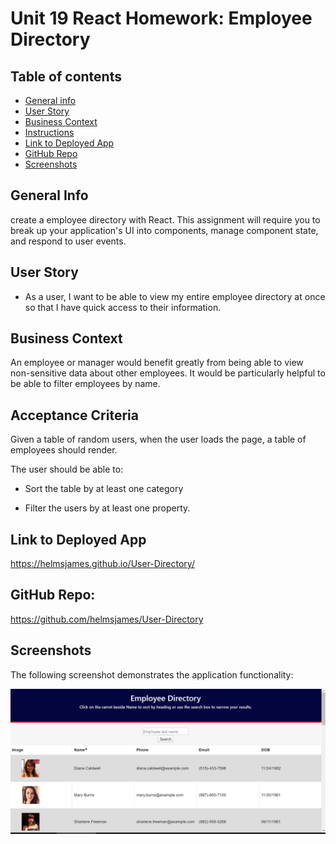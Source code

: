 # Unit 19 React Homework: Employee Directory


## Table of contents
* [General info](#general-info)  
* [User Story](#user-story)  
* [Business Context](#business-context)  
* [Instructions](#instructions)  
* [Link to Deployed App](#link-to-deployed-app)  
* [GitHub Repo](#github-repo)
* [Screenshots](#screenshots) 

## General Info
create a employee directory with React. This assignment will require you to break up your application's UI into components, manage component state, and respond to user events.

## User Story

* As a user, I want to be able to view my entire employee directory at once so that I have quick access to their information.

## Business Context

An employee or manager would benefit greatly from being able to view non-sensitive data about other employees. It would be particularly helpful to be able to filter employees by name.


## Acceptance Criteria

Given a table of random users, when the user loads the page, a table of employees should render. 

The user should be able to:

  * Sort the table by at least one category

  * Filter the users by at least one property.


## Link to Deployed App
https://helmsjames.github.io/User-Directory/

## GitHub Repo:
 https://github.com/helmsjames/User-Directory 

## Screenshots
  The following screenshot demonstrates the application functionality:

![Employee Directory demo](./assets/Screenshot.png)
  
